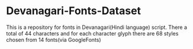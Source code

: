 # Devanagari-Fonts-Dataset
This is a repository for fonts in Devanagari(Hindi language) script. There a total of 44 characters and for each character glyph there are 68 styles chosen from 14 fonts(via GoogleFonts)
